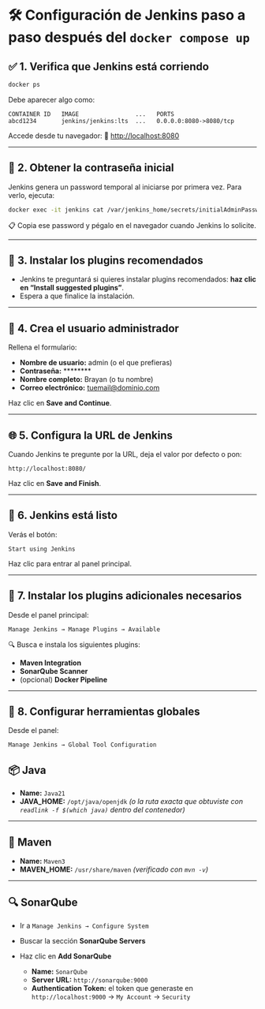 # 🛠️ Configuración de Jenkins paso a paso después del `docker compose up`

## ✅ 1. Verifica que Jenkins está corriendo

```bash
docker ps
```

Debe aparecer algo como:

```
CONTAINER ID   IMAGE                ...   PORTS
abcd1234       jenkins/jenkins:lts  ...   0.0.0.0:8080->8080/tcp
```

Accede desde tu navegador:
📍 [http://localhost:8080](http://localhost:8080)

---

## 🔑 2. Obtener la contraseña inicial

Jenkins genera un password temporal al iniciarse por primera vez. Para verlo, ejecuta:

```bash
docker exec -it jenkins cat /var/jenkins_home/secrets/initialAdminPassword
```

📋 Copia ese password y pégalo en el navegador cuando Jenkins lo solicite.

---

## 🧩 3. Instalar los plugins recomendados

- Jenkins te preguntará si quieres instalar plugins recomendados: **haz clic en “Install suggested plugins”**.
- Espera a que finalice la instalación.

---

## 👤 4. Crea el usuario administrador

Rellena el formulario:

- **Nombre de usuario:** admin (o el que prefieras)
- **Contraseña:** \*\*\*\*\*\*\*\*
- **Nombre completo:** Brayan (o tu nombre)
- **Correo electrónico:** [tuemail@dominio.com](mailto:tuemail@dominio.com)

Haz clic en **Save and Continue**.

---

## 🌐 5. Configura la URL de Jenkins

Cuando Jenkins te pregunte por la URL, deja el valor por defecto o pon:

```
http://localhost:8080/
```

Haz clic en **Save and Finish**.

---

## 🎉 6. Jenkins está listo

Verás el botón:

```
Start using Jenkins
```

Haz clic para entrar al panel principal.

---

## 🧰 7. Instalar los plugins adicionales necesarios

Desde el panel principal:

```
Manage Jenkins → Manage Plugins → Available
```

🔍 Busca e instala los siguientes plugins:

- **Maven Integration**
- **SonarQube Scanner**
- (opcional) **Docker Pipeline**

---

## 🧪 8. Configurar herramientas globales

Desde el panel:

```
Manage Jenkins → Global Tool Configuration
```

## 📦 Java

- **Name:** `Java21`
- **JAVA_HOME:** `/opt/java/openjdk`
  _(o la ruta exacta que obtuviste con `readlink -f $(which java)` dentro del contenedor)_

---

## 🧰 Maven

- **Name:** `Maven3`
- **MAVEN_HOME:** `/usr/share/maven`
  _(verificado con `mvn -v`)_

---

## 🔍 SonarQube

- Ir a `Manage Jenkins → Configure System`
- Buscar la sección **SonarQube Servers**
- Haz clic en **Add SonarQube**

  - **Name:** `SonarQube`
  - **Server URL:** `http://sonarqube:9000`
  - **Authentication Token:** el token que generaste en `http://localhost:9000` → `My Account` → `Security`
